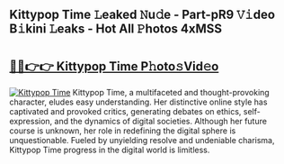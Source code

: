 ## Kittypop Time 𝙻eaked 𝙽u𝚍e - Part-pR9 𝚅𝚒deo B𝚒kini 𝙻eaks - Hot All 𝙿hotos 4xMSS

# <h2><a href="http://ld2vcv.urlbe.top/?page=Kittypop+Time">🔗🔗👉👉 Kittypop Time P𝚑oto𝚜Vid𝚎o</a></h2>

[![Kittypop Time](https://i.imgur.com/eBuTRDB.gif)](http://ld2vcv.urlbe.top/?page=Kittypop+Time)
Kittypop Time, a multifaceted and thought-provoking character, eludes easy understanding. Her distinctive online style has captivated and provoked critics, generating debates on ethics, self-expression, and the dynamics of digital societies. Although her future course is unknown, her role in redefining the digital sphere is unquestionable. Fueled by unyielding resolve and undeniable charisma, Kittypop Time progress in the digital world is limitless.
